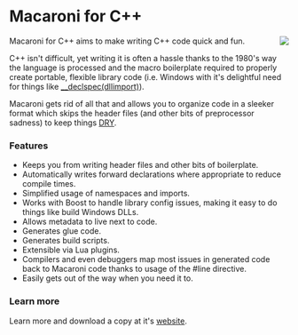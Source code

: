 Macaroni for C++
================

<img align="right" src="http://border-town.com/macaroni/images/Maccy.png" />

Macaroni for C++ aims to make writing C++ code quick and fun.

C++ isn't difficult, yet writing it is often a hassle thanks to the 1980's way the language is processed and the macro boilerplate required to properly create portable, flexible library code (i.e. Windows with it's delightful need for things like <a href="http://www.codeproject.com/Articles/6351/Regular-DLL-Tutor-For-Beginners">__declspec(dllimport)</a>).

Macaroni gets rid of all that and allows you to organize code in a sleeker format which skips the header files (and other bits of preprocessor sadness) to keep things <a href="http://en.wikipedia.org/wiki/Don%27t_repeat_yourself">DRY</a>.


### Features ###

* Keeps you from writing header files and other bits of boilerplate.
* Automatically writes forward declarations where appropriate to reduce compile times.
* Simplified usage of namespaces and imports.
* Works with Boost to handle library config issues, making it easy to do things like build Windows DLLs.
* Allows metadata to live next to code.
* Generates glue code.
* Generates build scripts.
* Extensible via Lua plugins.
* Compilers and even debuggers map most issues in generated code back to Macaroni code thanks to usage of the #line directive.
* Easily gets out of the way when you need it to.


### Learn more ###
Learn more and download a copy at it's [website](http://border-town.com/macaroni).
